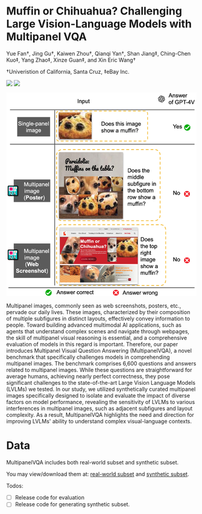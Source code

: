 # Muffin or Chihuahua? Challenging Large Vision-Language Models with Multipanel VQA

Yue Fan†, Jing Gu†, Kaiwen Zhou†, Qianqi Yan†, Shan Jiang‡, Ching-Chen Kuo‡, Yang Zhao‡, Xinze Guan‡, and Xin Eric Wang†

†Univeristion of California, Santa Cruz, ‡eBay Inc.

<a href='https://arxiv.org/abs/2401.15847'><img src='https://img.shields.io/badge/Paper-Arxiv-red'></a> <a href='https://sites.google.com/view/multipanelvqa/home'><img src='https://img.shields.io/badge/Project-Page-green'></a>

![teaser](teaser.png)

Multipanel images, commonly seen as web screenshots, posters, etc., pervade our daily lives. These images, characterized by their composition of multiple subfigures in distinct layouts, effectively convey information to people. Toward building advanced multimodal AI applications, such as agents that understand complex scenes and navigate through webpages, the skill of multipanel visual reasoning is essential, and a comprehensive evaluation of models in this regard is important. Therefore, our paper introduces Multipanel Visual Question Answering (MultipanelVQA), a novel benchmark that specifically challenges models in comprehending multipanel images. The benchmark comprises 6,600 questions and answers related to multipanel images. While these questions are straightforward for average humans, achieving nearly perfect correctness, they pose significant challenges to the state-of-the-art Large Vision Language Models (LVLMs) we tested. In our study, we utilized synthetically curated multipanel images specifically designed to isolate and evaluate the impact of diverse factors on model performance, revealing the sensitivity of LVLMs to various interferences in multipanel images, such as adjacent subfigures and layout complexity. As a result, MultipanelVQA highlights the need and direction for improving LVLMs' ability to understand complex visual-language contexts.

# Data
MultipanelVQA includes both real-world subset and synthetic subset.

You may view/download them at: [real-world subset](https://huggingface.co/datasets/yfan1997/MultipanelVQA_real-world) and [synthetic subset](https://huggingface.co/datasets/yfan1997/MultipanelVQA_synthetic).

Todos:

 - [ ] Release code for evaluation
 - [ ] Release code for generating synthetic subset.
